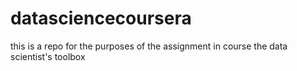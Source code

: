 datasciencecoursera
===================

this is a repo for the purposes of the assignment in course the data scientist's toolbox
